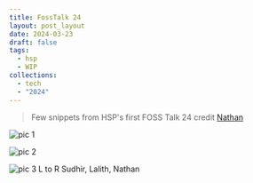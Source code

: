 ```yaml
---
title: FossTalk 24
layout: post_layout
date: 2024-03-23
draft: false
tags:
  - hsp
  - WIP
collections:
  - tech
  - "2024"
---
```


> Few snippets from HSP's first FOSS Talk 24 credit [Nathan](https://polarhive.net)

![pic 1](https://i.imgur.com/qcBR2Bb.jpg)

![pic 2](https://i.imgur.com/7OAa8tn.jpg)

![pic 3](https://i.imgur.com/WGTr4Wq.jpg)
L to R  <a src="https://sudhir.live">Sudhir</a>, <a>Lalith</a>, <a src="https://polarhive.net">Nathan</a>
